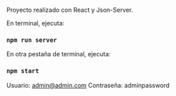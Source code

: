 Proyecto realizado con React y Json-Server.

En terminal, ejecuta:
### `npm run server`
En otra pestaña de terminal, ejecuta:
### `npm start`

Usuario: admin@admin.com
Contraseña: adminpassword